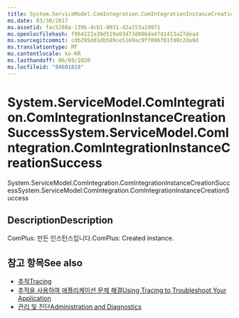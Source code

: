 ```yaml
---
title: System.ServiceModel.ComIntegration.ComIntegrationInstanceCreationSuccess
ms.date: 03/30/2017
ms.assetid: fac5288a-139b-4cb1-8931-d2a153a19971
ms.openlocfilehash: f964222a39d519a93d73d086da4741413a27dead
ms.sourcegitcommit: cdb295dd1db589ce5169ac9ff096f01fd0c2da9d
ms.translationtype: MT
ms.contentlocale: ko-KR
ms.lasthandoff: 06/09/2020
ms.locfileid: "84601818"
---
```

# <a name="systemservicemodelcomintegrationcomintegrationinstancecreationsuccess"></a><span data-ttu-id="f0404-102">System.ServiceModel.ComIntegration.ComIntegrationInstanceCreationSuccess</span><span class="sxs-lookup"><span data-stu-id="f0404-102">System.ServiceModel.ComIntegration.ComIntegrationInstanceCreationSuccess</span></span>
<span data-ttu-id="f0404-103">System.ServiceModel.ComIntegration.ComIntegrationInstanceCreationSuccess</span><span class="sxs-lookup"><span data-stu-id="f0404-103">System.ServiceModel.ComIntegration.ComIntegrationInstanceCreationSuccess</span></span>  
  
## <a name="description"></a><span data-ttu-id="f0404-104">Description</span><span class="sxs-lookup"><span data-stu-id="f0404-104">Description</span></span>  
 <span data-ttu-id="f0404-105">ComPlus: 만든 인스턴스입니다.</span><span class="sxs-lookup"><span data-stu-id="f0404-105">ComPlus: Created instance.</span></span>  
  
## <a name="see-also"></a><span data-ttu-id="f0404-106">참고 항목</span><span class="sxs-lookup"><span data-stu-id="f0404-106">See also</span></span>

- [<span data-ttu-id="f0404-107">추적</span><span class="sxs-lookup"><span data-stu-id="f0404-107">Tracing</span></span>](index.md)
- [<span data-ttu-id="f0404-108">추적을 사용하여 애플리케이션 문제 해결</span><span class="sxs-lookup"><span data-stu-id="f0404-108">Using Tracing to Troubleshoot Your Application</span></span>](using-tracing-to-troubleshoot-your-application.md)
- [<span data-ttu-id="f0404-109">관리 및 진단</span><span class="sxs-lookup"><span data-stu-id="f0404-109">Administration and Diagnostics</span></span>](../index.md)
